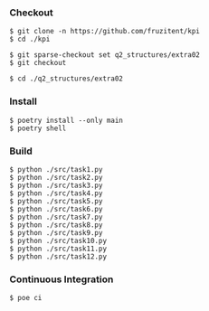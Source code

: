 ### Checkout
```shell
$ git clone -n https://github.com/fruzitent/kpi
$ cd ./kpi

$ git sparse-checkout set q2_structures/extra02
$ git checkout

$ cd ./q2_structures/extra02
```

### Install
```shell
$ poetry install --only main
$ poetry shell
```

### Build
```shell
$ python ./src/task1.py
$ python ./src/task2.py
$ python ./src/task3.py
$ python ./src/task4.py
$ python ./src/task5.py
$ python ./src/task6.py
$ python ./src/task7.py
$ python ./src/task8.py
$ python ./src/task9.py
$ python ./src/task10.py
$ python ./src/task11.py
$ python ./src/task12.py
```

### Continuous Integration
```shell
$ poe ci
```
